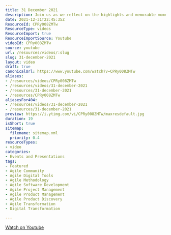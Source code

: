 ```yaml
---
title: 31 December 2021
description: Join us as we reflect on the highlights and memorable moments of 2021, capturing the essence of the year in a captivating visual journey.
date: 2021-12-31T22:45:35Z
ResourceId: CPRy008ZMTw
ResourceType: videos
ResourceImport: true
ResourceImportSource: Youtube
videoId: CPRy008ZMTw
source: youtube
url: /resources/videos/:slug
slug: 31-december-2021
layout: video
draft: true
canonicalUrl: https://www.youtube.com/watch?v=CPRy008ZMTw
aliases:
- /resources/videos/CPRy008ZMTw
- /resources/videos/31-december-2021
- /resources/31-december-2021
- /resources/CPRy008ZMTw
aliasesFor404:
- /resources/videos/31-december-2021
- /resources/31-december-2021
preview: https://i.ytimg.com/vi/CPRy008ZMTw/maxresdefault.jpg
duration: 19
isShort: true
sitemap:
  filename: sitemap.xml
  priority: 0.4
resourceTypes:
- video
categories:
- Events and Presentations
tags:
- Featured
- Agile Community
- Agile Digital Tools
- Agile Methodology
- Agile Software Development
- Agile Project Management
- Agile Product Management
- Agile Product Discovery
- Agile Transformation
- Digital Transformation

---
```

 [Watch on Youtube](https://www.youtube.com/watch?v=CPRy008ZMTw)
